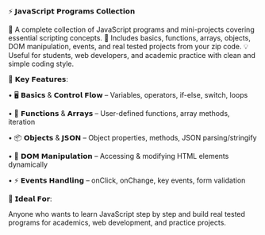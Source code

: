 ⚡ 𝗝𝗮𝘃𝗮𝗦𝗰𝗿𝗶𝗽𝘁 𝗣𝗿𝗼𝗴𝗿𝗮𝗺𝘀 𝗖𝗼𝗹𝗹𝗲𝗰𝘁𝗶𝗼𝗻

🚀 A complete collection of JavaScript programs and mini-projects covering essential scripting concepts. 📘 Includes basics, functions, arrays, objects, DOM manipulation, events, and real tested projects from your zip code. 💡 Useful for students, web developers, and academic practice with clean and simple coding style.

🔧 𝗞𝗲𝘆 𝗙𝗲𝗮𝘁𝘂𝗿𝗲𝘀:

• 🖥 𝗕𝗮𝘀𝗶𝗰𝘀 & 𝗖𝗼𝗻𝘁𝗿𝗼𝗹 𝗙𝗹𝗼𝘄 – Variables, operators, if-else, switch, loops

• 🧮 𝗙𝘂𝗻𝗰𝘁𝗶𝗼𝗻𝘀 & 𝗔𝗿𝗿𝗮𝘆𝘀 – User-defined functions, array methods, iteration

• 📦 𝗢𝗯𝗷𝗲𝗰𝘁𝘀 & 𝗝𝗦𝗢𝗡 –  Object properties, methods, JSON parsing/stringify

• 🎨 𝗗𝗢𝗠 𝗠𝗮𝗻𝗶𝗽𝘂𝗹𝗮𝘁𝗶𝗼𝗻 –  Accessing & modifying HTML elements dynamically

• ⚡ 𝗘𝘃𝗲𝗻𝘁𝘀 𝗛𝗮𝗻𝗱𝗹𝗶𝗻𝗴 – onClick, onChange, key events, form validation

🎯 𝗜𝗱𝗲𝗮𝗹 𝗙𝗼𝗿:

Anyone who wants to learn JavaScript step by step and build real tested programs for academics, web development, and practice projects.
